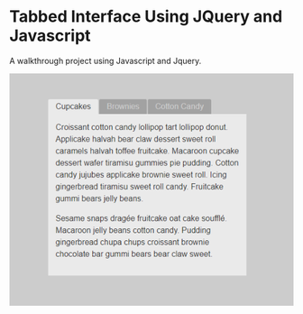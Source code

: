 # Tabbed Interface Using JQuery and Javascript

A walkthrough project using Javascript and Jquery.

![Tab Interface](/tab.png)

